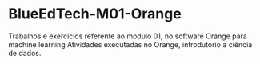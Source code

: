 # BlueEdTech-M01-Orange
Trabalhos e exercicios referente ao modulo 01, no software Orange para machine learning
Atividades executadas no Orange, introdutorio a ciência de dados.

